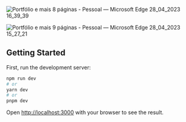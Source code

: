 ![Portfólio e mais 8 páginas - Pessoal — Microsoft​ Edge 28_04_2023 16_39_39](https://user-images.githubusercontent.com/101364762/235238374-1a26adea-ef3b-452b-bf7d-7f7b6769d284.png)

![Portfólio e mais 9 páginas - Pessoal — Microsoft​ Edge 28_04_2023 15_27_21](https://user-images.githubusercontent.com/101364762/235238024-c885e591-8d4b-484c-8f9d-a20ef60002e6.png)


## Getting Started

First, run the development server:

```bash
npm run dev
# or
yarn dev
# or
pnpm dev
```

Open [http://localhost:3000](http://localhost:3000) with your browser to see the result.
